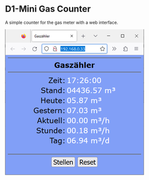 # D1-Mini Gas Counter

A simple counter for the gas meter with a web interface.

![Counter-German](https://github.com/AK-Homberger/D1Mini-GasCounter/blob/main/Gascounter.png)

